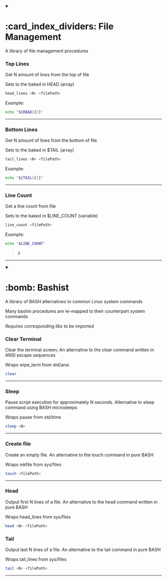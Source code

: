 <details open><summary><h1>:card_index_dividers: File Management</h1></summary>

A library of file management procedures

### Top Lines
Get N amount of lines from the top of file

Sets to the baked in HEAD (array)
```bash
head_lines <N> <filePath>
```

Example:
```bash
echo "${HEAD[@]}"
```

---

### Bottom Lines
Get N amount of lines from the bottom of file

Sets to the baked in $TAIL (array)
```bash
tail_lines <N> <filePath>
```

Example:
```bash
echo "${TAIL[@]}"
```

---

### Line Count
Get a line count from file

Sets to the baked in $LINE_COUNT (variable)
```bash
line_count <filePath>
```

Example:
```bash
echo "$LINE_COUNT"
```
> 4

---

</details>

<details open><summary><h1>:bomb: Bashist</h1></summary>

A library of BASH alternatives to common Linux system commands

Many bashin procedures are re-mapped to their counterpart system commands

*Requires corresponding libs to be imported*

### Clear Terminal
Clear the terminal screen; An alternative to the clear command written in ANSI escape sequences

Wraps wipe_term from std/ansi
```bash
clear
```

---

### Sleep
Pause script execution for approximately N seconds. Alternative to sleep command using BASH microsleeps

Wraps pause from std/time
```bash
sleep <N>
```

---

### Create file
Create an empty file. An alternative to the touch command in pure BASH

Wraps mkfile from sys/files
```bash
touch <filePath>
```

---

### Head
Output first N lines of a file. An alternative to the head command written in pure BASH

Wraps head_lines from sys/files
```bash
head <N> <filePath>
```

### Tail
Output last N lines of a file. An alternative to the tail command in pure BASH

Wraps tail_lines from sys/files
```bash
tail <N> <filePath>
```

---
